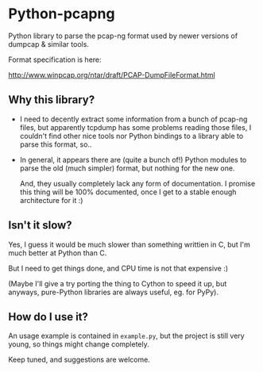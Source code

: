 # Python-pcapng

Python library to parse the pcap-ng format used by newer versions
of dumpcap & similar tools.

Format specification is here:

http://www.winpcap.org/ntar/draft/PCAP-DumpFileFormat.html


## Why this library?

- I need to decently extract some information from a bunch of pcap-ng
  files, but apparently tcpdump has some problems reading those files,
  I couldn't find other nice tools nor Python bindings to a library
  able to parse this format, so..

- In general, it appears there are (quite a bunch of!) Python modules
  to parse the old (much simpler) format, but nothing for the new one.

  And, they usually completely lack any form of documentation.
  I promise this thing will be 100% documented, once I get to a stable
  enough architecture for it :)


## Isn't it slow?

Yes, I guess it would be much slower than something writtien in C,
but I'm much better at Python than C.

But I need to get things done, and CPU time is not that expensive :)

(Maybe I'll give a try porting the thing to Cython to speed it up, but
anyways, pure-Python libraries are always useful, eg. for PyPy).


## How do I use it?

An usage example is contained in ``example.py``, but the project is
still very young, so things might change completely.

Keep tuned, and suggestions are welcome.
